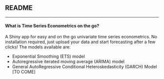 ## README
***
#### What is Time Series Econometrics on the go?

A Shiny app for easy and on the go univariate time series econometrics. No installation required, just upload your data and start forecasting after a few clicks! The models available are: 

- Exponential Smoothing (ETS) model
- Autoregressive iterated moving average (ARIMA) model
- General AutoRegressive Conditional Heteroskedasticity (GARCH) Model [TO COME]
